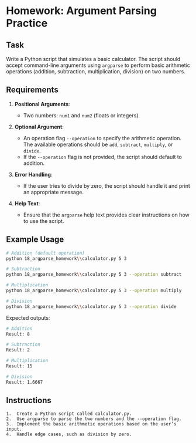 # Homework: Argument Parsing Practice

## Task

Write a Python script that simulates a basic calculator. The script should accept command-line arguments using `argparse` to perform basic arithmetic operations (addition, subtraction, multiplication, division) on two numbers.

## Requirements

1. **Positional Arguments**:
   - Two numbers: `num1` and `num2` (floats or integers).
   
2. **Optional Argument**:
   - An operation flag `--operation` to specify the arithmetic operation. The available operations should be `add`, `subtract`, `multiply`, or `divide`.
   - If the `--operation` flag is not provided, the script should default to addition.

3. **Error Handling**:
   - If the user tries to divide by zero, the script should handle it and print an appropriate message.
   
4. **Help Text**:
   - Ensure that the `argparse` help text provides clear instructions on how to use the script.

## Example Usage

```bash
# Addition (default operation)
python 18_argparse_homework\\calculator.py 5 3

# Subtraction
python 18_argparse_homework\\calculator.py 5 3 --operation subtract

# Multiplication
python 18_argparse_homework\\calculator.py 5 3 --operation multiply

# Division
python 18_argparse_homework\\calculator.py 5 3 --operation divide
```

Expected outputs:
```bash
# Addition
Result: 8

# Subtraction
Result: 2

# Multiplication
Result: 15

# Division
Result: 1.6667
```

## Instructions

	1.	Create a Python script called calculator.py.
	2.	Use argparse to parse the two numbers and the --operation flag.
	3.	Implement the basic arithmetic operations based on the user’s input.
	4.	Handle edge cases, such as division by zero.